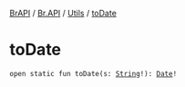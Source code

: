 [BrAPI](../../index.md) / [Br.API](../index.md) / [Utils](index.md) / [toDate](./to-date.md)

# toDate

`open static fun toDate(s: `[`String`](https://kotlinlang.org/api/latest/jvm/stdlib/kotlin/-string/index.html)`!): `[`Date`](https://docs.oracle.com/javase/8/docs/api/java/util/Date.html)`!`